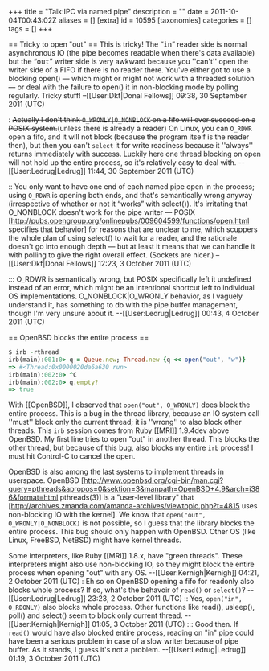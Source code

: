 +++
title = "Talk:IPC via named pipe"
description = ""
date = 2011-10-04T00:43:02Z
aliases = []
[extra]
id = 10595
[taxonomies]
categories = []
tags = []
+++

== Tricky to open "out" ==
This is tricky! The “<tt>in</tt>” reader side is normal asynchronous IO (the pipe becomes readable when there's data available) but the “<tt>out</tt>” writer side is very awkward because you ''can't'' open the writer side of a FIFO if there is no reader there. You've either got to use a blocking open() — which might or might not work with a threaded solution — or deal with the failure to open() it in non-blocking mode by polling regularly. Tricky stuff! –[[User:Dkf|Donal Fellows]] 09:38, 30 September 2011 (UTC)

: <s>Actually I don't think <code>O_WRONLY|O_NONBLOCK</code> on a fifo will ever succeed on a POSIX system.</s>(unless there is already a reader)  On Linux, you can <code>O_RDWR</code> open a fifo, and it will not block (because the program itself is the reader then), but then you can't <code>select</code> it for write readiness because it ''always'' returns immediately with success.  Luckily here one thread blocking on open will not hold up the entire process, so it's relatively easy to deal with. --[[User:Ledrug|Ledrug]] 11:44, 30 September 2011 (UTC)

:: You only want to have one end of each named pipe open in the process; using <code>O_RDWR</code> is opening both ends, and that's semantically wrong anyway (irrespective of whether or not it “works” with select()). It's irritating that O_NONBLOCK doesn't work for the pipe writer — POSIX [http://pubs.opengroup.org/onlinepubs/009604599/functions/open.html specifies that behavior] for reasons that are unclear to me, which scuppers the whole plan of using select() to wait for a reader, and the rationale doesn't go into enough depth — but at least it means that we can handle it with polling to give the right overall effect. (Sockets are nicer.) –[[User:Dkf|Donal Fellows]] 12:23, 3 October 2011 (UTC)

::: O_RDWR is semantically wrong, but POSIX specifically left it undefined instead of an error, which might be an intentional shortcut left to individual OS implementations.  O_NONBLOCK|O_WRONLY behavior, as I vaguely understand it, has something to do with the pipe buffer management, though I'm very unsure about it. --[[User:Ledrug|Ledrug]] 00:43, 4 October 2011 (UTC)

== OpenBSD blocks the entire process ==

```ruby
$ irb -rthread
irb(main):001:0> q = Queue.new; Thread.new {q << open("out", "w")}
=> #<Thread:0x0000020da6a630 run>
irb(main):002:0> ^C
irb(main):002:0> q.empty?
=> true
```


With [[OpenBSD]], I observed that <code>open("out", O_WRONLY)</code> does block the entire process. This is a bug in the thread library, because an IO system call ''must'' block only the current thread; it is ''wrong'' to also block other threads. This <code>irb</code> session comes from Ruby [[MRI]] 1.9.4dev above OpenBSD. My first line tries to open "out" in another thread. This blocks the other thread, but because of this bug, also blocks my entire <code>irb</code> process! I must hit Control-C to cancel the open.

OpenBSD is also among the last systems to implement threads in userspace. OpenBSD [http://www.openbsd.org/cgi-bin/man.cgi?query=pthreads&apropos=0&sektion=3&manpath=OpenBSD+4.9&arch=i386&format=html pthreads(3)] is a "user-level library" that [http://archives.zmanda.com/amanda-archives/viewtopic.php?t=4815 uses non-blocking IO with the kernel]. We know that <code>open("out", O_WRONLY|O_NONBLOCK)</code> is not possible, so I guess that the library blocks the entire process. This bug should only happen with OpenBSD. Other OS (like Linux, FreeBSD, NetBSD) might have kernel threads.

Some interpreters, like Ruby [[MRI]] 1.8.x, have "green threads". These interpreters might also use non-blocking IO, so they might block the entire process when opening "out" with any OS. --[[User:Kernigh|Kernigh]] 04:21, 2 October 2011 (UTC)
: Eh so on OpenBSD opening a fifo for readonly also blocks whole process? If so, what's the behavoir of <code>read()</code> or <code>select()</code>? --[[User:Ledrug|Ledrug]] 23:23, 2 October 2011 (UTC)
:: Yes, <code>open("in", O_RDONLY)</code> also blocks whole process. Other functions like read(), usleep(), poll() and select() seem to block only current thread. --[[User:Kernigh|Kernigh]] 01:05, 3 October 2011 (UTC)
::: Good then.  If <code>read()</code> would have also blocked entire process, reading on "in" pipe could have been a serious problem in case of a slow writer because of pipe buffer.  As it stands, I guess it's not a problem. --[[User:Ledrug|Ledrug]] 01:19, 3 October 2011 (UTC)
